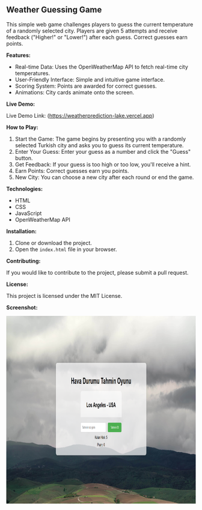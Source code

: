 ## Weather Guessing Game

This simple web game challenges players to guess the current temperature of a randomly selected city. Players are given 5 attempts and receive feedback ("Higher!" or "Lower!") after each guess. Correct guesses earn points.

**Features:**

- Real-time Data: Uses the OpenWeatherMap API to fetch real-time city temperatures.
- User-Friendly Interface: Simple and intuitive game interface.
- Scoring System: Points are awarded for correct guesses.
- Animations: City cards animate onto the screen.

**Live Demo:**

Live Demo Link: (https://weatherprediction-lake.vercel.app)

**How to Play:**

1. Start the Game: The game begins by presenting you with a randomly selected Turkish city and asks you to guess its current temperature.
2. Enter Your Guess: Enter your guess as a number and click the "Guess" button.
3. Get Feedback: If your guess is too high or too low, you'll receive a hint.
4. Earn Points: Correct guesses earn you points.
5. New City: You can choose a new city after each round or end the game.

**Technologies:**

- HTML
- CSS
- JavaScript
- OpenWeatherMap API

**Installation:**

1. Clone or download the project.
2. Open the `index.html` file in your browser.

**Contributing:**

If you would like to contribute to the project, please submit a pull request.

**License:**

This project is licensed under the MIT License.


**Screenshot:**


<img src="https://github.com/merttkaraman/weatherprediction/blob/main/predictionapp.png" width="750" height="500">

 
